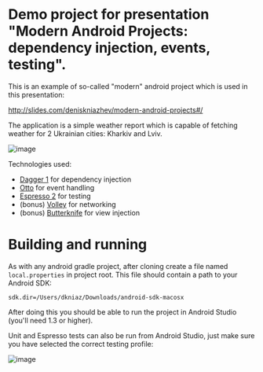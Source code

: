 # Demo project for presentation "Modern Android Projects: dependency injection, events, testing".
This is an example of so-called "modern" android project which is used in this presentation:

http://slides.com/deniskniazhev/modern-android-projects#/

The application is a simple weather report which is capable of fetching weather for 2 Ukrainian cities: Kharkiv and Lviv.

![image](https://cloud.githubusercontent.com/assets/3080318/9034351/9555d8a8-39d7-11e5-8254-7a91d99a6f21.png)

Technologies used:

 * [Dagger 1](http://square.github.io/dagger/) for dependency injection
 * [Otto](http://square.github.io/otto/) for event handling
 * [Espresso 2](https://code.google.com/p/android-test-kit/) for testing
 * (bonus) [Volley](https://developer.android.com/training/volley/index.html) for networking
 * (bonus) [Butterknife](http://jakewharton.github.io/butterknife/) for view injection

# Building and running
As with any android gradle project, after cloning create a file named `local.properties` in project root. This file should contain a path to your Android SDK:

    sdk.dir=/Users/dkniaz/Downloads/android-sdk-macosx

After doing this you should be able to run the project in Android Studio (you'll need 1.3 or higher).

Unit and Espresso tests can also be run from Android Studio, just make sure you have selected the correct testing profile:

![image](https://cloud.githubusercontent.com/assets/3080318/9034292/2d623fde-39d7-11e5-9d02-9b64b716e295.png)
